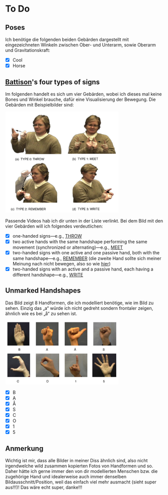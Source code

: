 # To Do

## Poses

Ich benötige die folgenden beiden Gebärden dargestellt mit eingezeichneten Winkeln zwischen Ober- und Unterarm, sowie Oberarm und Gravitationskraft:

- [x] Cool
- [x] Horse

## [Battison](https://citeseerx.ist.psu.edu/viewdoc/download?doi=10.1.1.582.7797&rep=rep1&type=pdf)'s four types of signs
Im folgenden handelt es sich um vier Gebärden, wobei ich dieses mal keine Bones und Winkel brauche, dafür eine Visualisierung der Bewegung. Die Gebärden mit Beispielbilder sind:

<img alt="Battison's four types of signs" src="battison.png" width="360">

Passende Videos hab ich dir unten in der Liste verlinkt.
Bei dem Bild mit den vier Gebärden will ich folgendes verdeutlichen:

- [x] one-handed signs—e.g., [THROW](https://asl-lex.org/visualization/?sign=throw)
- [x] two active hands with the same handshape performing the same movement (synchronized or alternating)—e.g., [MEET](https://asl-lex.org/visualization/?sign=meet)
- [x] two-handed signs with one active and one passive hand, both with the same handshape—e.g., [REMEMBER](https://asl-lex.org/visualization/?sign=remember) (die zweite Hand sollte sich meiner Meinung nach nicht bewegen, also so wie [hier](https://www.signingsavvy.com/search/remember))
- [x] two-handed signs with an active and a passive hand, each having a different handshape—e.g., [WRITE](https://asl-lex.org/visualization/?sign=write)

## Unmarked Handshapes

Das Bild zeigt 8 Handformen, die ich modelliert benötige, wie im Bild zu sehen. Einzig das „a“ würde ich nicht gedreht sondern frontaler zeigen, ähnlich wie es bei „å“ zu sehen ist.

<img alt="Unmarked Handshapes" src="unmarked-handshapes.png" width="360">

- [X] B
- [X] A
- [X] Å
- [X] S
- [X] C
- [X] O
- [X] 1
- [X] 5

## Anmerkung

Wichtig ist mir, dass alle Bilder in meiner Diss ähnlich sind, also nicht irgendwelche wild zusammen kopierten Fotos von Handformen und so. Daher hätte ich gerne immer den von dir modellierten Menschen bzw. die zugehörige Hand und idealerweise auch immer denselben Bildausschnitt/Position, weil das einfach viel mehr ausmacht (sieht super aus!!!)! Das wäre echt super, danke!!!
